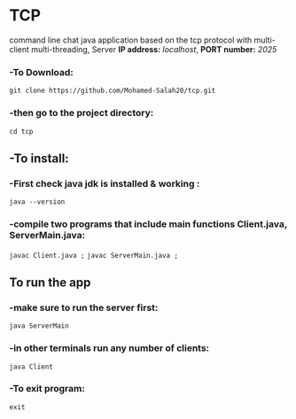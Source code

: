 # TCP
command line chat java application based on the tcp protocol with multi-client multi-threading, Server **IP address:** *localhost*, **PORT number:** *2025* 
### -To Download:
`git clone https://github.com/Mohamed-Salah20/tcp.git`
### -then go to the project directory:
`cd tcp`
## -To install:
### -First check java jdk is installed & working :
`java --version`
### -compile two programs that include main functions Client.java, ServerMain.java:
`javac Client.java ;`
`javac ServerMain.java ;`
## To run the app
### -make sure to run the server first:
`java ServerMain`
### -in other terminals run any number of clients:
`java Client`
### -To exit program:
`exit`
